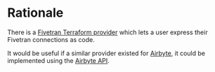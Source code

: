 # Rationale

There is a [Fivetran Terraform provider](https://registry.terraform.io/providers/fivetran/fivetran/latest/docs) which lets a user express their Fivetran connections as code.

It would be useful if a similar provider existed for [Airbyte](https://airbyte.com/), it could be implemented using the [Airbyte API](https://docs.airbyte.com/api-documentation).

